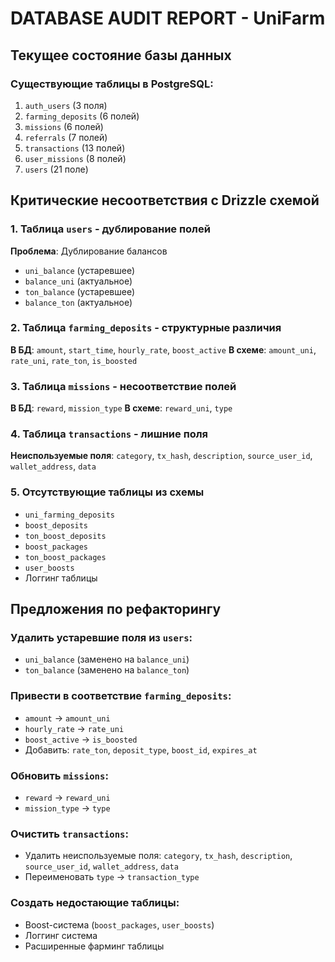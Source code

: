 # DATABASE AUDIT REPORT - UniFarm

## Текущее состояние базы данных

### Существующие таблицы в PostgreSQL:
1. `auth_users` (3 поля)
2. `farming_deposits` (6 полей) 
3. `missions` (6 полей)
4. `referrals` (7 полей)
5. `transactions` (13 полей)
6. `user_missions` (8 полей)
7. `users` (21 поле)

## Критические несоответствия с Drizzle схемой

### 1. Таблица `users` - дублирование полей
**Проблема**: Дублирование балансов
- `uni_balance` (устаревшее)
- `balance_uni` (актуальное) 
- `ton_balance` (устаревшее)
- `balance_ton` (актуальное)

### 2. Таблица `farming_deposits` - структурные различия
**В БД**: `amount`, `start_time`, `hourly_rate`, `boost_active`
**В схеме**: `amount_uni`, `rate_uni`, `rate_ton`, `is_boosted`

### 3. Таблица `missions` - несоответствие полей
**В БД**: `reward`, `mission_type`
**В схеме**: `reward_uni`, `type`

### 4. Таблица `transactions` - лишние поля
**Неиспользуемые поля**: `category`, `tx_hash`, `description`, `source_user_id`, `wallet_address`, `data`

### 5. Отсутствующие таблицы из схемы
- `uni_farming_deposits`
- `boost_deposits` 
- `ton_boost_deposits`
- `boost_packages`
- `ton_boost_packages`
- `user_boosts`
- Логгинг таблицы

## Предложения по рефакторингу

### Удалить устаревшие поля из `users`:
- `uni_balance` (заменено на `balance_uni`)
- `ton_balance` (заменено на `balance_ton`)

### Привести в соответствие `farming_deposits`:
- `amount` → `amount_uni`
- `hourly_rate` → `rate_uni` 
- `boost_active` → `is_boosted`
- Добавить: `rate_ton`, `deposit_type`, `boost_id`, `expires_at`

### Обновить `missions`:
- `reward` → `reward_uni`
- `mission_type` → `type`

### Очистить `transactions`:
- Удалить неиспользуемые поля: `category`, `tx_hash`, `description`, `source_user_id`, `wallet_address`, `data`
- Переименовать `type` → `transaction_type`

### Создать недостающие таблицы:
- Boost-система (`boost_packages`, `user_boosts`)
- Логгинг система
- Расширенные фарминг таблицы
